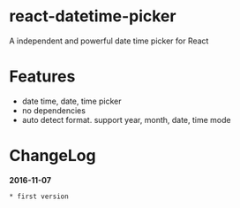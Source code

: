 # react-datetime-picker
A independent and powerful date time picker for React

# Features

* date time, date, time picker
* no dependencies
* auto detect format. support year, month, date, time mode


# ChangeLog

**2016-11-07**

    * first version
